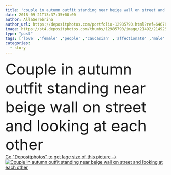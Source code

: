 ```yaml
---
title: 'couple in autumn outfit standing near beige wall on street and looking at each other'
date: 2018-09-21T13:37:35+00:00
author: AllaSerebrina
author_url: https://depositphotos.com/portfolio-12985790.html?ref=64678756
image: https://st4.depositphotos.com/thumbs/12985790/image/21492/214925832/api_thumb_450.jpg?forcejpeg=true
type: "post"
tags: ['love' ,'female' ,'people' ,'caucasian' ,'affectionate' ,'male' ,'man' ,'date' ,'architecture' ,'building' ,'city' ,'urban' ,'wall' ,'beige' ,'couple' ,'stylish' ,'romantic' ,'woman' ,'together' ,'togetherness' ,'street' ,'attractive' ,'Jeans' ,'casual' ,'handsome' ,'standing' ,'closeness' ,'relationship' ,'weekend' ,'boyfriend' ,'girlfriend' ,'jackets' ,'copy space' ,'Young Adults' ,'love story' ,'Looking At Each Other' ,'autumn outfit' ]
categories: 
  - story
---
```

<div aling="center">
            <font size="60"> Couple in autumn outfit standing near beige wall on street and looking at each other</font>   
</div>
<div>
    <a href='https://st4.depositphotos.com/thumbs/12985790/image/21492/214925832/api_thumb_450.jpg?forcejpeg=true?ref=64678756' target=_blank > Go "Depositphotos" to get lage size of this picture ->
        <img href='https://st4.depositphotos.com/thumbs/12985790/image/21492/214925832/api_thumb_450.jpg?forcejpeg=true?ref=64678756' src='https://st4.depositphotos.com/12985790/21492/i/950/depositphotos_214925832-stock-photo-couple-autumn-outfit-standing-beige.jpg?forcejpeg=true' alt='Couple in autumn outfit standing near beige wall on street and looking at each other' >
    </a>
</div>

